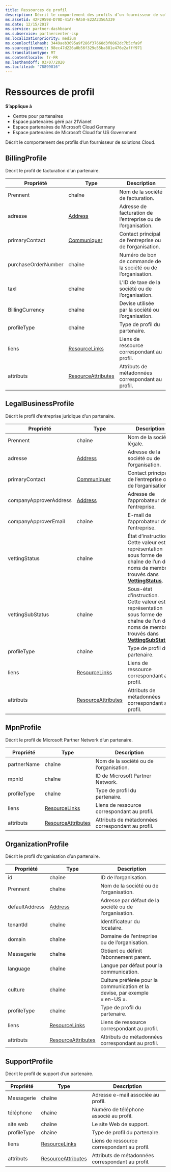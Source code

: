 ```yaml
---
title: Ressources de profil
description: Décrit le comportement des profils d’un fournisseur de solutions Cloud.
ms.assetid: 42F2959B-D70D-41A7-9A50-E22A2356A339
ms.date: 12/15/2017
ms.service: partner-dashboard
ms.subservice: partnercenter-csp
ms.localizationpriority: medium
ms.openlocfilehash: 3449aeb3695a9f286f37668d3f0862dc7b5cfa9f
ms.sourcegitcommit: 98ec47d226a0b56f329e55ba881e476e2afff971
ms.translationtype: MT
ms.contentlocale: fr-FR
ms.lasthandoff: 03/07/2020
ms.locfileid: "78899816"
---
```

# <a name="profile-resources"></a>Ressources de profil


**S’applique à**

- Centre pour partenaires
- Espace partenaires géré par 21Vianet
- Espace partenaires de Microsoft Cloud Germany
- Espace partenaires de Microsoft Cloud for US Government

Décrit le comportement des profils d’un fournisseur de solutions Cloud.

## <a name="span-idbillingprofilespan-idbillingprofilespan-idbillingprofilebillingprofile"></a><span id="BillingProfile"/><span id="billingprofile"/><span id="BILLINGPROFILE"/>BillingProfile


Décrit le profil de facturation d’un partenaire.

| Propriété            | Type                                                           | Description                                                 |
|---------------------|----------------------------------------------------------------|-------------------------------------------------------------|
| Prennent         | chaîne                                                         | Nom de la société de facturation.                                   |
| adresse             | [Address](utility-resources.md#address)                       | Adresse de facturation de l’entreprise ou de l’organisation. |
| primaryContact      | [Communiquer](utility-resources.md#contact)                       | Contact principal de l’entreprise ou de l’organisation.        |
| purchaseOrderNumber | chaîne                                                         | Numéro de bon de commande de la société ou de l’organisation.        |
| taxI               | chaîne                                                         | L’ID de taxe de la société ou de l’organisation.                       |
| BillingCurrency     | chaîne                                                         | Devise utilisée par la société ou l’organisation.           |
| profileType         | chaîne                                                         | Type de profil du partenaire.                                   |
| liens               | [ResourceLinks](utility-resources.md#resourcelinks)           | Liens de ressource correspondant au profil.            |
| attributs          | [ResourceAttributes](utility-resources.md#resourceattributes) | Attributs de métadonnées correspondant au profil.       |

 

## <a name="span-idlegalbusinessprofilespan-idlegalbusinessprofilespan-idlegalbusinessprofilelegalbusinessprofile"></a><span id="LegalBusinessProfile"/><span id="legalbusinessprofile"/><span id="LEGALBUSINESSPROFILE"/>LegalBusinessProfile


Décrit le profil d’entreprise juridique d’un partenaire.

| Propriété               | Type                                                           | Description                                                                                                                                                          |
|------------------------|----------------------------------------------------------------|----------------------------------------------------------------------------------------------------------------------------------------------------------------------|
| Prennent            | chaîne                                                         | Nom de la société légale.                                                                                                                                              |
| adresse                | [Address](utility-resources.md#address)                       | Adresse de la société ou de l’organisation.                                                                                                                          |
| primaryContact         | [Communiquer](utility-resources.md#contact)                       | Contact principal de l’entreprise ou de l’organisation.                                                                                                                 |
| companyApproverAddress | [Address](utility-resources.md#address)                       | Adresse de l’approbateur de l’entreprise.                                                                                                                                        |
| companyApproverEmail   | chaîne                                                         | E-mail de l’approbateur de l’entreprise.                                                                                                                                          |
| vettingStatus          | chaîne                                                         | État d’instruction. Cette valeur est la représentation sous forme de chaîne de l’un des noms de membres trouvés dans [**VettingStatus**](https://docs.microsoft.com/dotnet/api/microsoft.store.partnercenter.models.partners.vettingstatus).           |
| vettingSubStatus       | chaîne                                                         | Sous-état d’instruction. Cette valeur est la représentation sous forme de chaîne de l’un des noms de membres trouvés dans [**VettingSubStatus**](https://docs.microsoft.com/dotnet/api/microsoft.store.partnercenter.models.partners.vettingsubstatus). |
| profileType            | chaîne                                                         | Type de profil du partenaire.                                                                                                                                            |
| liens                  | [ResourceLinks](utility-resources.md#resourcelinks)           | Liens de ressource correspondant au profil.                                                                                                                     |
| attributs             | [ResourceAttributes](utility-resources.md#resourceattributes) | Attributs de métadonnées correspondant au profil.                                                                                                                |

 

## <a name="span-idmpnprofilespan-idmpnprofilespan-idmpnprofilempnprofile"></a><span id="MpnProfile"/><span id="mpnprofile"/><span id="MPNPROFILE"/>MpnProfile


Décrit le profil de Microsoft Partner Network d’un partenaire.

| Propriété    | Type                                                           | Description                                           |
|-------------|----------------------------------------------------------------|-------------------------------------------------------|
| partnerName | chaîne                                                         | Nom de la société ou de l’organisation.                     |
| mpnId       | chaîne                                                         | ID de Microsoft Partner Network.                     |
| profileType | chaîne                                                         | Type de profil du partenaire.                             |
| liens       | [ResourceLinks](utility-resources.md#resourcelinks)           | Liens de ressource correspondant au profil.      |
| attributs  | [ResourceAttributes](utility-resources.md#resourceattributes) | Attributs de métadonnées correspondant au profil. |

 

## <a name="span-idorganizationprofilespan-idorganizationprofilespan-idorganizationprofileorganizationprofile"></a><span id="OrganizationProfile"/><span id="organizationprofile"/><span id="ORGANIZATIONPROFILE"/>OrganizationProfile


Décrit le profil d’organisation d’un partenaire.

| Propriété       | Type                                                           | Description                                                            |
|----------------|----------------------------------------------------------------|------------------------------------------------------------------------|
| id             | chaîne                                                         | ID de l’organisation.                                                 |
| Prennent    | chaîne                                                         | Nom de la société ou de l’organisation.                               |
| defaultAddress | [Address](utility-resources.md#address)                       | Adresse par défaut de la société ou de l’organisation.                    |
| tenantId       | chaîne                                                         | Identificateur du locataire.                                                 |
| domain         | chaîne                                                         | Domaine de l’entreprise ou de l’organisation.                                  |
| Messagerie          | chaîne                                                         | Obtient ou définit l’abonnement parent.                                  |
| language       | chaîne                                                         | Langue par défaut pour la communication.                              |
| culture        | chaîne                                                         | Culture préférée pour la communication et la devise, par exemple « en-US ». |
| profileType    | chaîne                                                         | Type de profil du partenaire.                                              |
| liens          | [ResourceLinks](utility-resources.md#resourcelinks)           | Liens de ressource correspondant au profil.                       |
| attributs     | [ResourceAttributes](utility-resources.md#resourceattributes) | Attributs de métadonnées correspondant au profil.                  |

 

## <a name="span-idsupportprofilespan-idsupportprofilespan-idsupportprofilesupportprofile"></a><span id="SupportProfile"/><span id="supportprofile"/><span id="SUPPORTPROFILE"/>SupportProfile


Décrit le profil de support d’un partenaire.

| Propriété    | Type                                                           | Description                                           |
|-------------|----------------------------------------------------------------|-------------------------------------------------------|
| Messagerie       | chaîne                                                         | Adresse e-mail associée au profil.        |
| téléphone   | chaîne                                                         | Numéro de téléphone associé au profil.         |
| site web     | chaîne                                                         | Le site Web de support.                                  |
| profileType | chaîne                                                         | Type de profil du partenaire.                             |
| liens       | [ResourceLinks](utility-resources.md#resourcelinks)           | Liens de ressource correspondant au profil.      |
| attributs  | [ResourceAttributes](utility-resources.md#resourceattributes) | Attributs de métadonnées correspondant au profil. |

 

 

 




